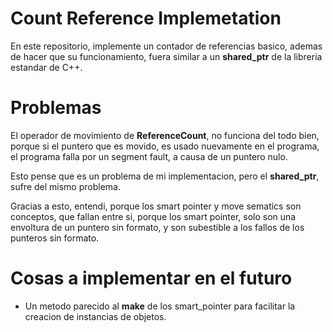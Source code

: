 # Count Reference Implemetation

En este repositorio, implemente un contador de referencias basico, ademas de hacer que su 
funcionamiento, fuera similar a un __shared_ptr__ de la libreria estandar de C++.

# Problemas

El operador de movimiento de __ReferenceCount__, no funciona del todo bien, porque  si el puntero 
que es movido, es usado nuevamente en el programa, el programa falla por un segment fault, a causa de un puntero
nulo. 

Esto pense que es un problema de mi implementacion, pero el __shared_ptr__, sufre del mismo problema.

Gracias a esto, entendi, porque los smart pointer y move sematics son conceptos, que fallan entre si,
porque los smart pointer, solo son una envoltura de un puntero sin formato, y son subestible a los 
fallos de los punteros sin formato.


# Cosas a implementar en el futuro

-  Un metodo parecido al __make__ de los smart_pointer para facilitar la creacion de instancias de
   objetos.